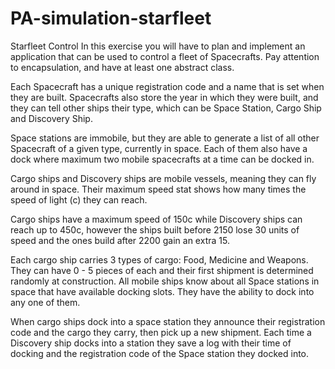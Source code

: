 # PA-simulation-starfleet

Starfleet Control
In this exercise you will have to plan and implement an application that can be used to control a fleet of Spacecrafts. Pay attention to encapsulation, and have at least one abstract class.

Each Spacecraft has a unique registration code and a name that is set when they are built. Spacecrafts also store the year in which they were built, and they can tell other ships their type, which can be Space Station, Cargo Ship and Discovery Ship.

Space stations are immobile, but they are able to generate a list of all other Spacecraft of a given type, currently in space. Each of them also have a dock where maximum two mobile spacecrafts at a time can be docked in.

Cargo ships and Discovery ships are mobile vessels, meaning they can fly around in space. Their maximum speed stat shows how many times the speed of light (c) they can reach. 

Cargo ships have a maximum speed of 150c while Discovery ships can reach up to 450c, however the ships built before 2150 lose 30 units of speed and the ones build after 2200 gain an extra 15.

Each cargo ship carries 3 types of cargo: Food, Medicine and Weapons. They can have 0 - 5 pieces of each and their first shipment is determined randomly at construction.
All mobile ships know about all Space stations in space that have available docking slots. They have the ability to dock into any one of them.

When cargo ships dock into a space station they announce their registration code and the cargo they carry, then pick up a new shipment. Each time a Discovery ship docks into a station they save a log with their time of docking and the registration code of the Space station they docked into.
